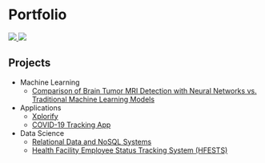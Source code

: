 # Portfolio
<a href="mailto:khalidmarwa786@gmail.com">
    <img src="https://img.shields.io/badge/Gmail-D14836?style=for-the-badge&logo=gmail&logoColor=white" />
</a>
<a href="https://www.linkedin.com/in/marwa-khalid333/">
    <img src="https://img.shields.io/badge/LinkedIn-0077B5?style=for-the-badge&logo=linkedin&logoColor=white" />
</a>

## Projects
- Machine Learning
  - <a href="https://github.com/AliZ786/COMP-478">Comparison of Brain Tumor MRI Detection with Neural Networks vs. Traditional Machine Learning Models</a>
- Applications
  - <a href="https://github.com/SamanthaGuillemette/SOEN490">Xplorify</a>
  - <a href="https://github.com/SamanthaGuillemette/SOEN390">COVID-19 Tracking App</a>
- Data Science
  - <a href="https://github.com/MarwaKhalid/SOEN363-Project">Relational Data and NoSQL Systems</a>
  - <a href="https://github.com/Zafirmk/Project_353">Health Facility Employee Status Tracking System (HFESTS)</a>

